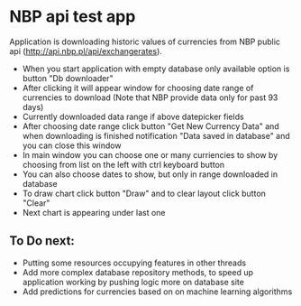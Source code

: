 # NBP api test app

Application is downloading historic values of currencies from NBP public api (http://api.nbp.pl/api/exchangerates).


  - When you start application with empty database only available option is button "Db downloader"
  - After clicking it will appear window for choosing date range of currencies to download (Note that NBP provide data only for past 93 days)
  - Currently downloaded data range if above datepicker fields
  - After choosing date range click button "Get New Currency Data" and when downloading is finished notification "Data saved in database" and you can close this window
  - In main window you can choose one or many curriencies to show by choosing from list on the left with ctrl keyboard button
  - You can also choose dates to show, but only in range downloaded in database
  - To draw chart click button "Draw" and to clear layout click button "Clear"
  - Next chart is appearing under last one
	
## To Do next:

  - Putting some resources occupying features in other threads
  - Add more complex database repository methods, to speed up application working by pushing logic more on database site
  - Add predictions for currencies based on on machine learning algorithms

